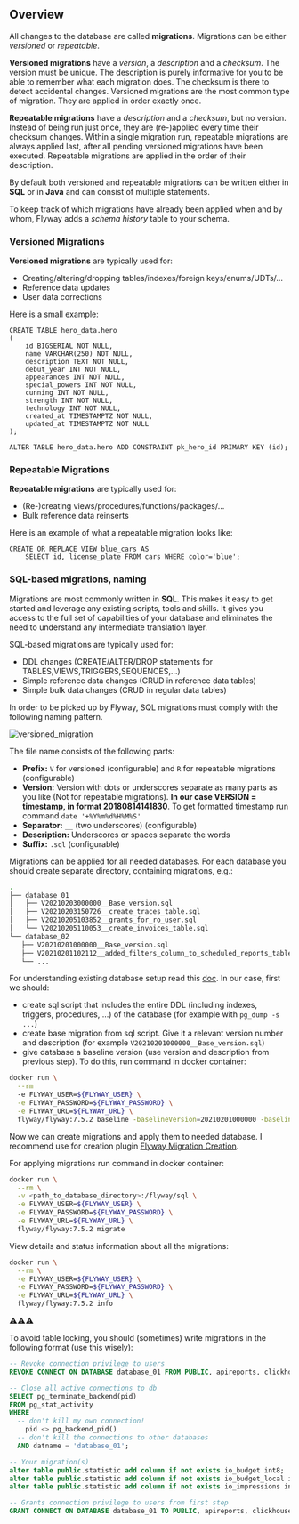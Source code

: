 ## Overview

All changes to the database are called **migrations**. Migrations can be either *versioned* or *repeatable*.

**Versioned migrations** have a *version*, a *description* and a *checksum*. The version must be unique. The description is purely informative for you to be able to remember what each migration does. The checksum is there to detect accidental changes. Versioned migrations are the most common type of migration. They are applied in order exactly once.

**Repeatable migrations** have a *description* and a *checksum*, but no version. Instead of being run just once, they are (re-)applied every time their checksum changes. Within a single migration run, repeatable migrations are always applied last, after all pending versioned migrations have been executed. Repeatable migrations are applied in the order of their description.

By default both versioned and repeatable migrations can be written either in **SQL** or in **Java** and can consist of multiple statements.

To keep track of which migrations have already been applied when and by whom, Flyway adds a *schema history* table to your schema.

### Versioned Migrations

**Versioned migrations** are typically used for:

+ Creating/altering/dropping tables/indexes/foreign keys/enums/UDTs/…
+ Reference data updates
+ User data corrections

Here is a small example:

```postgres-sql
CREATE TABLE hero_data.hero
(
    id BIGSERIAL NOT NULL,
    name VARCHAR(250) NOT NULL,
    description TEXT NOT NULL,
    debut_year INT NOT NULL,
    appearances INT NOT NULL,
    special_powers INT NOT NULL,
    cunning INT NOT NULL,
    strength INT NOT NULL,
    technology INT NOT NULL,
    created_at TIMESTAMPTZ NOT NULL,
    updated_at TIMESTAMPTZ NOT NULL
);

ALTER TABLE hero_data.hero ADD CONSTRAINT pk_hero_id PRIMARY KEY (id);
```

### Repeatable Migrations

**Repeatable migrations** are typically used for:
                      
+ (Re-)creating views/procedures/functions/packages/…
+ Bulk reference data reinserts

Here is an example of what a repeatable migration looks like:

```postgres-sql
CREATE OR REPLACE VIEW blue_cars AS 
    SELECT id, license_plate FROM cars WHERE color='blue';
```

### SQL-based migrations, naming 
Migrations are most commonly written in **SQL**. This makes it easy to get started and leverage any existing scripts, tools and skills. It gives you access to the full set of capabilities of your database and eliminates the need to understand any intermediate translation layer.
                                                 
SQL-based migrations are typically used for:
                                                 
+ DDL changes (CREATE/ALTER/DROP statements for TABLES,VIEWS,TRIGGERS,SEQUENCES,…)
+ Simple reference data changes (CRUD in reference data tables)
+ Simple bulk data changes (CRUD in regular data tables)

In order to be picked up by Flyway, SQL migrations must comply with the following naming pattern.

![versioned_migration](https://user-images.githubusercontent.com/8081901/44097595-ccc03b94-9fe6-11e8-8003-cc87ad98524a.png)

The file name consists of the following parts:

+ **Prefix:** `V` for versioned (configurable) and `R` for repeatable migrations (configurable)
+ **Version:** Version with dots or underscores separate as many parts as you like (Not for repeatable migrations). **In our case VERSION = timestamp, in format 20180814141830**. To get formatted timestamp run command `date '+%Y%m%d%H%M%S'`
+ **Separator:** `__` (two underscores) (configurable)
+ **Description:** Underscores or spaces separate the words
+ **Suffix:** `.sql` (configurable)

Migrations can be applied for all needed databases. For each database you should create separate directory, containing migrations, e.g.:

```bash
.
├── database_01
│   ├── V20210203000000__Base_version.sql
│   ├── V20210203150726__create_traces_table.sql
│   ├── V20210205103852__grants_for_ro_user.sql
│   └── V20210205110053__create_invoices_table.sql
└── database_02
   ├── V20210201000000__Base_version.sql
   ├── V20210201102112__added_filters_column_to_scheduled_reports_table.sql
   └── ...
```

For understanding existing database setup read this [doc](https://flywaydb.org/documentation/learnmore/existing.html). In our case, first we should:

+ create sql script that includes the entire DDL (including indexes, triggers, procedures, ...) of the database (for example with `pg_dump -s ...`)
+ create base migration from sql script. Give it a relevant version number and description (for example `V20210201000000__Base_version.sql`)
+ give database a baseline version (use version and description from previous step). To do this, run command in docker container:
```bash
docker run \
  --rm
  -e FLYWAY_USER=${FLYWAY_USER} \
  -e FLYWAY_PASSWORD=${FLYWAY_PASSWORD} \
  -e FLYWAY_URL=${FLYWAY_URL} \
  flyway/flyway:7.5.2 baseline -baselineVersion=20210201000000 -baselineDescription="Base version"
```

Now we can create migrations and apply them to needed database. I recommend use for creation plugin [Flyway Migration Creation](https://plugins.jetbrains.com/plugin/8597-flyway-migration-creation).

For applying migrations run command in docker container:

```bash
docker run \
  --rm \
  -v <path_to_database_directory>:/flyway/sql \
  -e FLYWAY_USER=${FLYWAY_USER} \
  -e FLYWAY_PASSWORD=${FLYWAY_PASSWORD} \
  -e FLYWAY_URL=${FLYWAY_URL} \
  flyway/flyway:7.5.2 migrate
```

View details and status information about all the migrations:

```bash
docker run \
  --rm \
  -e FLYWAY_USER=${FLYWAY_USER} \
  -e FLYWAY_PASSWORD=${FLYWAY_PASSWORD} \
  -e FLYWAY_URL=${FLYWAY_URL} \
  flyway/flyway:7.5.2 info
```

:warning::warning::warning:

To avoid table locking, you should (sometimes) write migrations in the following format (use this wisely):

```sql
-- Revoke connection privilege to users
REVOKE CONNECT ON DATABASE database_01 FROM PUBLIC, apireports, clickhouse;

-- Close all active connections to db
SELECT pg_terminate_backend(pid)
FROM pg_stat_activity
WHERE
  -- don't kill my own connection!
    pid <> pg_backend_pid()
  -- don't kill the connections to other databases
  AND datname = 'database_01';

-- Your migration(s)
alter table public.statistic add column if not exists io_budget int8;
alter table public.statistic add column if not exists io_budget_local int8;
alter table public.statistic add column if not exists io_impressions int4;

-- Grants connection privilege to users from first step
GRANT CONNECT ON DATABASE database_01 TO PUBLIC, apireports, clickhouse;
```
